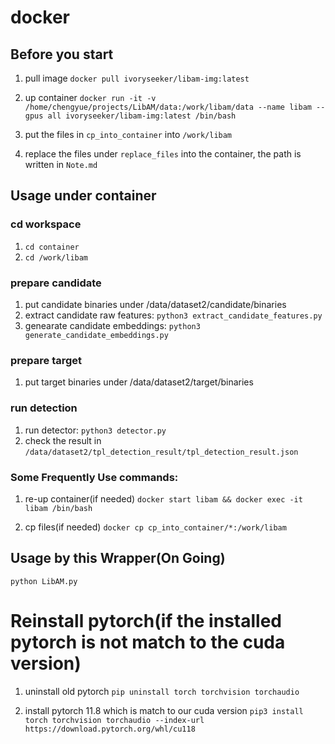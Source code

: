 # docker

## Before you start

1. pull image
   `docker pull ivoryseeker/libam-img:latest`

2. up container
   `docker run -it -v /home/chengyue/projects/LibAM/data:/work/libam/data --name libam --gpus all ivoryseeker/libam-img:latest /bin/bash`

3. put the files in `cp_into_container` into `/work/libam`

4. replace the files under `replace_files` into the container, the path is written in `Note.md`

## Usage under container

### cd workspace

1. `cd container`
2. `cd /work/libam`

### prepare candidate

1. put candidate binaries under /data/dataset2/candidate/binaries
2. extract candidate raw features: `python3 extract_candidate_features.py`
3. genearate candidate embeddings: `python3 generate_candidate_embeddings.py`

### prepare target

1. put target binaries under /data/dataset2/target/binaries

### run detection
1. run detector: `python3 detector.py`
2. check the result in `/data/dataset2/tpl_detection_result/tpl_detection_result.json`

### Some Frequently Use commands:

1. re-up container(if needed)
   `docker start libam && docker exec -it libam /bin/bash`

2. cp files(if needed)
   `docker cp cp_into_container/*:/work/libam`

## Usage by this Wrapper(On Going)

`python LibAM.py`

# Reinstall pytorch(if the installed pytorch is not match to the cuda version)

1. uninstall old pytorch
   `pip uninstall torch torchvision torchaudio`

2. install pytorch 11.8 which is match to our cuda version
   `pip3 install torch torchvision torchaudio --index-url https://download.pytorch.org/whl/cu118`
